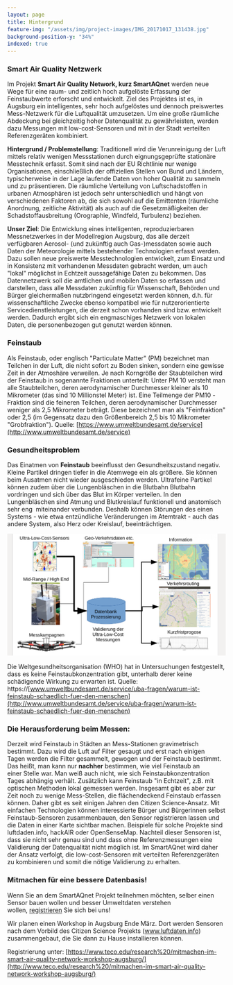 ```yaml
---
layout: page
title: Hintergrund
feature-img: "/assets/img/project-images/IMG_20171017_131438.jpg"
background-position-y: "34%"
indexed: true
---
```


### Smart Air Quality Netzwerk

Im Projekt **Smart Air Quality Network, kurz SmartAQnet** werden neue Wege für
eine raum- und zeitlich hoch aufgelöste Erfassung der Feinstaubwerte erforscht
und entwickelt. Ziel des Projektes ist es, in Augsburg ein intelligentes, sehr
hoch aufgelöstes und dennoch preiswertes Mess-Netzwerk für die Luftqualität
umzusetzen. Um eine große räumliche Abdeckung bei gleichzeitig hoher
Datenqualität zu gewährleisten, werden dazu Messungen mit low-cost-Sensoren und
mit in der Stadt verteilten Referenzgeräten kombiniert.

**Hintergrund / Problemstellung**: Traditionell wird die Verunreinigung der Luft
mittels relativ wenigen Messstationen durch eignungsgeprüfte stationäre
Messtechnik erfasst. Somit sind nach der EU Richtlinie nur wenige
Organisationen, einschließlich der offiziellen Stellen von Bund und Ländern,
typischerweise in der Lage laufende Daten von hoher Qualität zu sammeln und zu
präsentieren. Die räumliche Verteilung von Luftschadstoffen in urbanen
Atmosphären ist jedoch sehr unterschiedlich und hängt von verschiedenen Faktoren
ab, die sich sowohl auf die Emittenten (räumliche Anordnung, zeitliche
Aktivität) als auch auf die Gesetzmäßigkeiten der Schadstoffausbreitung
(Orographie, Windfeld, Turbulenz) beziehen.

**Unser Ziel**:  Die Entwicklung eines intelligenten, reproduzierbaren
Messnetzwerkes in der Modellregion Augsburg, das alle derzeit verfügbaren
Aerosol- (und zukünftig auch Gas-)messdaten sowie auch Daten der Meteorologie
mittels bestehender Technologien erfasst werden. Dazu sollen neue preiswerte
Messtechnologien entwickelt, zum Einsatz und in Konsistenz mit vorhandenen
Messdaten gebracht werden, um auch "lokal" möglichst in Echtzeit aussagefähige
Daten zu bekommen. Das Datennetzwerk soll die amtlichen und mobilen Daten so
erfassen und darstellen, dass alle Messdaten zukünftig für Wissenschaft,
Behörden und Bürger gleichermaßen nutzbringend eingesetzt werden können, d.h.
für wissenschaftliche Zwecke ebenso kompatibel wie für nutzerorientierte
Servicedienstleistungen, die derzeit schon vorhanden sind bzw. entwickelt
werden. Dadurch ergibt sich ein engmaschiges Netzwerk von lokalen Daten, die
personenbezogen gut genutzt werden können.

### Feinstaub

Als Feinstaub, oder englisch "Particulate Matter" (PM) bezeichnet man Teilchen
in der Luft, die nicht sofort zu Boden sinken, sondern eine gewisse Zeit in der
Atmoshäre verweilen. Je nach Korngröße der Staubteilchen wird der Feinstaub in
sogenannte Fraktionen unterteilt: Unter PM 10 versteht man alle Staubteilchen,
deren aerodynamischer Durchmesser kleiner als 10 Mikrometer (das sind 10
Millionstel Meter) ist. Eine Teilmenge der PM10 -Fraktion sind die feineren
Teilchen, deren aerodynamischer Durchmesser weniger als 2,5 Mikrometer beträgt.
Diese bezeichnet man als "Feinfraktion" oder 2,5 (im Gegensatz dazu den
Größenbereich 2,5 bis 10 Mikrometer "Grobfraktion"). Quelle:
[https://www.umweltbundesamt,de/service](http://www.umweltbundesamt.de/service)

### Gesundheitsproblem

Das Einatmen von **Feinstaub** beeinflusst den Gesundheitszustand negativ.
Kleine Partikel dringen tiefer in die Atemwege ein als größere. Sie können beim
Ausatmen nicht wieder ausgeschieden werden. Ultrafeine Partikel können zudem
über die Lungenbläschen in die Blutbahn Blutbahn vordringen und sich über das
Blut im Körper verteilen. In den Lungenbläschen sind Atmung und Blutkreislauf
funktionell und anatomisch sehr eng  miteinander verbunden. Deshalb
können Störungen des einen Systems - wie etwa entzündliche Veränderungen im
Atemtrakt - auch das andere System, also Herz oder Kreislauf, beeinträchtigen.

![Datenfluss im SmartAQnet](/assets/img/project-images/Projekt%20SAQN%20Mitmachen_1.png)

Die Weltgesundheitsorganisation (WHO) hat in Untersuchungen festgestellt, dass
es keine Feinstaubkonzentration gibt, unterhalb derer keine schädigende Wirkung
zu erwarten ist. Quelle:
https://[www.umweltbundesamt.de/service/uba-fragen/warum-ist-feinstaub-schaedlich-fuer-den-menschen](http://www.umweltbundesamt.de/service/uba-fragen/warum-ist-feinstaub-schaedlich-fuer-den-menschen)
  
### Die Herausforderung beim Messen:

Derzeit wird Feinstaub in Städten an Mess-Stationen gravimetrisch bestimmt. Dazu
wird die Luft auf Filter gesaugt und erst nach einigen Tagen werden die Filter
gesammelt, gewogen und der Feinstaub bestimmt. Das heißt, man kann nur
**nachher** bestimmen, wie viel Feinstaub an einer Stelle war. Man weiß auch
nicht, wie sich Feinstaubkonzentration Tages abhängig verhält. Zusätzlich kann
Feinstaub "in Echtzeit", z.B. mit optischen Methoden lokal gemessen
werden. Insgesamt gibt es aber zur Zeit noch zu wenige Mess-Stellen, die
flächendeckend Feinstaub erfassen können. Daher gibt es seit einigen Jahren den
Citizen Science-Ansatz. Mit einfachen Technologien können interessierte Bürger
und Bürgerinnen selbst Feinstaub-Sensoren zusammenbauen, den Sensor registrieren
lassen und die Daten in einer Karte sichtbar machen. Beispiele für solche
Projekte sind luftdaden.info, hackAIR oder OpenSenseMap. Nachteil dieser
Sensoren ist, dass sie nicht sehr genau sind und dass ohne Referenzmessungen
eine Validierung der Datenqualität nicht möglich ist. Im SmartAQnet wird daher
der Ansatz verfolgt, die low-cost-Sensoren mit verteilten Referenzgeräten zu
kombinieren und somit die nötige Validierung zu erhalten.

### Mitmachen für eine bessere Datenbasis!

Wenn Sie an dem SmartAQnet Projekt teilnehmen möchten, selber einen Sensor bauen
wollen und besser Umweltdaten verstehen
wollen, [registrieren](http://www.lists.kit.edu/sympa/subscribe/feinstaub) Sie
sich bei uns!

Wir planen einen Workshop in Augsburg Ende März. Dort werden Sensoren nach dem
Vorbild des Citizen Science Projekts (www.luftdaten.info) zusammengebaut, die
Sie dann zu Hause installieren können.

Registrierung unter: [https://www.teco.edu/research%20/mitmachen-im-smart-air-quality-network-workshop-augsburg/](http://www.teco.edu/research%20/mitmachen-im-smart-air-quality-network-workshop-augsburg/)